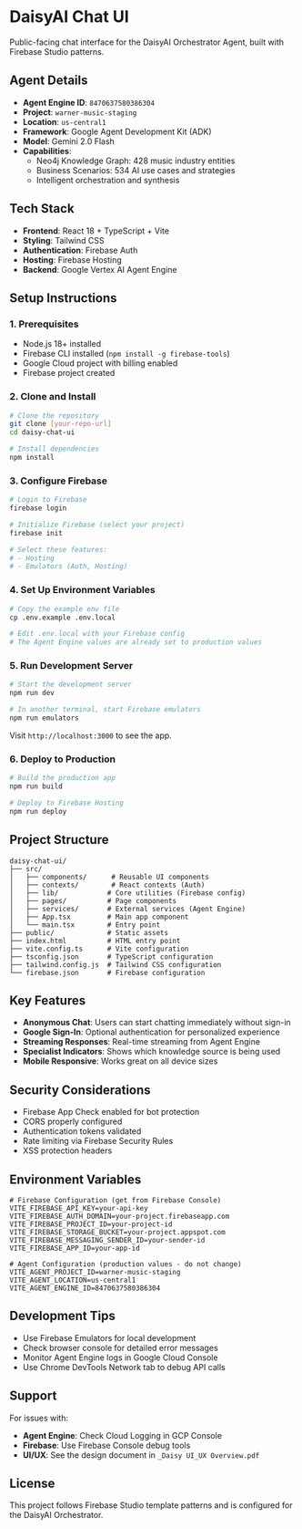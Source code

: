 # DaisyAI Chat UI

Public-facing chat interface for the DaisyAI Orchestrator Agent, built with Firebase Studio patterns.

## Agent Details

- **Agent Engine ID**: `8470637580386304`
- **Project**: `warner-music-staging`
- **Location**: `us-central1`
- **Framework**: Google Agent Development Kit (ADK)
- **Model**: Gemini 2.0 Flash
- **Capabilities**:
  - Neo4j Knowledge Graph: 428 music industry entities
  - Business Scenarios: 534 AI use cases and strategies
  - Intelligent orchestration and synthesis

## Tech Stack

- **Frontend**: React 18 + TypeScript + Vite
- **Styling**: Tailwind CSS
- **Authentication**: Firebase Auth
- **Hosting**: Firebase Hosting
- **Backend**: Google Vertex AI Agent Engine

## Setup Instructions

### 1. Prerequisites

- Node.js 18+ installed
- Firebase CLI installed (`npm install -g firebase-tools`)
- Google Cloud project with billing enabled
- Firebase project created

### 2. Clone and Install

```bash
# Clone the repository
git clone [your-repo-url]
cd daisy-chat-ui

# Install dependencies
npm install
```

### 3. Configure Firebase

```bash
# Login to Firebase
firebase login

# Initialize Firebase (select your project)
firebase init

# Select these features:
# - Hosting
# - Emulators (Auth, Hosting)
```

### 4. Set Up Environment Variables

```bash
# Copy the example env file
cp .env.example .env.local

# Edit .env.local with your Firebase config
# The Agent Engine values are already set to production values
```

### 5. Run Development Server

```bash
# Start the development server
npm run dev

# In another terminal, start Firebase emulators
npm run emulators
```

Visit `http://localhost:3000` to see the app.

### 6. Deploy to Production

```bash
# Build the production app
npm run build

# Deploy to Firebase Hosting
npm run deploy
```

## Project Structure

```
daisy-chat-ui/
├── src/
│   ├── components/      # Reusable UI components
│   ├── contexts/        # React contexts (Auth)
│   ├── lib/            # Core utilities (Firebase config)
│   ├── pages/          # Page components
│   ├── services/       # External services (Agent Engine)
│   ├── App.tsx         # Main app component
│   └── main.tsx        # Entry point
├── public/             # Static assets
├── index.html          # HTML entry point
├── vite.config.ts      # Vite configuration
├── tsconfig.json       # TypeScript configuration
├── tailwind.config.js  # Tailwind CSS configuration
└── firebase.json       # Firebase configuration
```

## Key Features

- **Anonymous Chat**: Users can start chatting immediately without sign-in
- **Google Sign-In**: Optional authentication for personalized experience
- **Streaming Responses**: Real-time streaming from Agent Engine
- **Specialist Indicators**: Shows which knowledge source is being used
- **Mobile Responsive**: Works great on all device sizes

## Security Considerations

- Firebase App Check enabled for bot protection
- CORS properly configured
- Authentication tokens validated
- Rate limiting via Firebase Security Rules
- XSS protection headers

## Environment Variables

```env
# Firebase Configuration (get from Firebase Console)
VITE_FIREBASE_API_KEY=your-api-key
VITE_FIREBASE_AUTH_DOMAIN=your-project.firebaseapp.com
VITE_FIREBASE_PROJECT_ID=your-project-id
VITE_FIREBASE_STORAGE_BUCKET=your-project.appspot.com
VITE_FIREBASE_MESSAGING_SENDER_ID=your-sender-id
VITE_FIREBASE_APP_ID=your-app-id

# Agent Configuration (production values - do not change)
VITE_AGENT_PROJECT_ID=warner-music-staging
VITE_AGENT_LOCATION=us-central1
VITE_AGENT_ENGINE_ID=8470637580386304
```

## Development Tips

- Use Firebase Emulators for local development
- Check browser console for detailed error messages
- Monitor Agent Engine logs in Google Cloud Console
- Use Chrome DevTools Network tab to debug API calls

## Support

For issues with:
- **Agent Engine**: Check Cloud Logging in GCP Console
- **Firebase**: Use Firebase Console debug tools
- **UI/UX**: See the design document in `_Daisy UI_UX Overview.pdf`

## License

This project follows Firebase Studio template patterns and is configured for the DaisyAI Orchestrator.